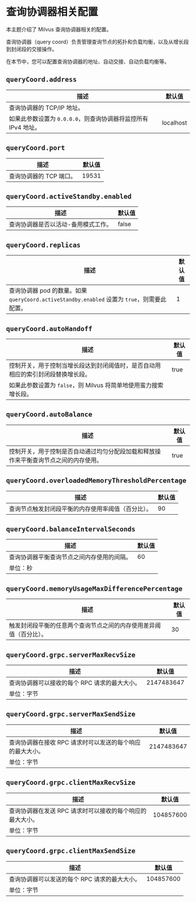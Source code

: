 # 查询协调器相关配置

本主题介绍了 Milvus 查询协调器相关的配置。

查询协调器（query coord）负责管理查询节点的拓扑和负载均衡，以及从增长段到封闭段的交接操作。

在本节中，您可以配置查询协调器的地址、自动交接、自动负载均衡等。

## `queryCoord.address`

| 描述                                                         | 默认值     |
| ------------------------------------------------------------ | ---------- |
| 查询协调器的 TCP/IP 地址。                                   |           |
| 如果此参数设置为 `0.0.0.0`，则查询协调器将监控所有 IPv4 地址。 | localhost  |

## `queryCoord.port`

| 描述       | 默认值   |
| ---------- | -------- |
| 查询协调器的 TCP 端口。 | 19531    |

## `queryCoord.activeStandby.enabled`

| 描述                                                         | 默认值 |
| ------------------------------------------------------------ | ------ |
| 查询协调器是否以活动-备用模式工作。                         | false  |

## `queryCoord.replicas`

| 描述                                                         | 默认值 |
| ------------------------------------------------------------ | ------ |
| 查询协调器 pod 的数量。如果 `queryCoord.activeStandby.enabled` 设置为 `true`，则需要此配置。 | 1      |

## `queryCoord.autoHandoff`

| 描述                                                         | 默认值 |
| ------------------------------------------------------------ | ------ |
| 控制开关，用于控制当增长段达到封闭阈值时，是否自动用相应的索引封闭段替换增长段。 | true  |
| 如果此参数设置为 `false`，则 Milvus 将简单地使用蛮力搜索增长段。 |        |

## `queryCoord.autoBalance`

| 描述                                                         | 默认值 |
| ------------------------------------------------------------ | ------ |
| 控制开关，用于控制是否自动通过均匀分配段加载和释放操作来平衡查询节点之间的内存使用。 | true   |

## `queryCoord.overloadedMemoryThresholdPercentage`

| 描述                                                         | 默认值 |
| ------------------------------------------------------------ | ------ |
| 查询节点触发封闭段平衡的内存使用率阈值（百分比）。           | 90     |

## `queryCoord.balanceIntervalSeconds`

| 描述                                                         | 默认值 |
| ------------------------------------------------------------ | ------ |
| 查询协调器平衡查询节点之间内存使用的间隔。                 | 60     |
| 单位：秒                                                      |

## `queryCoord.memoryUsageMaxDifferencePercentage`

| 描述                                                         | 默认值 |
| ------------------------------------------------------------ | ------ |
| 触发封闭段平衡的任意两个查询节点之间的内存使用差异阈值（百分比）。 | 30     |

## `queryCoord.grpc.serverMaxRecvSize`

| 描述                                                         | 默认值        |
| ------------------------------------------------------------ | ------------- |
| 查询协调器可以接收的每个 RPC 请求的最大大小。               | 2147483647   |
| 单位：字节                                                    |

## `queryCoord.grpc.serverMaxSendSize`

| 描述                                                         | 默认值        |
| ------------------------------------------------------------ | ------------- |
| 查询协调器在接收 RPC 请求时可以发送的每个响应的最大大小。   | 2147483647   |
| 单位：字节                                                    |

## `queryCoord.grpc.clientMaxRecvSize`

| 描述                                                         | 默认值    |
| ------------------------------------------------------------ | --------- |
| 查询协调器在发送 RPC 请求时可以接收的每个响应的最大大小。 | 104857600 |
| 单位：字节                                                    |

## `queryCoord.grpc.clientMaxSendSize`

| 描述                                                         | 默认值    |
| ------------------------------------------------------------ | --------- |
| 查询协调器可以发送的每个 RPC 请求的最大大小。               | 104857600 |
| 单位：字节                                                    |